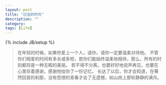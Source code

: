 ```yaml
---
layout: post
title: "过去的时光"
description: ""
category: 
tags: [Life]
---
```

{% include JB/setup %}

> 在年轻的时候，如果你爱上一个人，请你，请你一定要温柔对待他。
> 不管你们相爱的时间有多长或多短，若你们能始终温柔地相待，那么，所有的时刻都将是一种无暇的美丽。
> 若不得不分离，也要好好地说声再见，也要在心里存着感谢，感谢他给你了一份记忆。
> 长达了以后，你才会知道，在蓦然回首的刹那，没有怨恨的青春才会了无遗憾，如山岗上那轮静静的满月。
